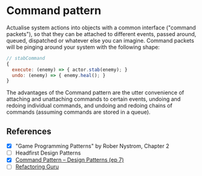 # Command pattern

Actualise system actions into objects with a common interface ("command packets"), so that they can be attached to different events, passed around, queued, dispatched or whatever else you can imagine. Command packets will be pinging around your system with the following shape:

```js
// stabCommand
{
  execute: (enemy) => { actor.stab(enemy); }
  undo: (enemy) => { enemy.heal(); }
}
```

The advantages of the Command pattern are the utter convenience of attaching and unattaching commands to certain events, undoing and redoing individual commands, and undoing and redoing chains of commands (assuming commands are stored in a queue).

## References

- [x] "Game Programming Patterns" by Rober Nystrom, Chapter 2
- [ ] Headfirst Design Patterns
- [x] [Command Pattern – Design Patterns (ep 7)](https://www.youtube.com/watch?v=9qA5kw8dcSU)
- [ ] [Refactoring Guru](https://refactoring.guru/design-patterns/command)
